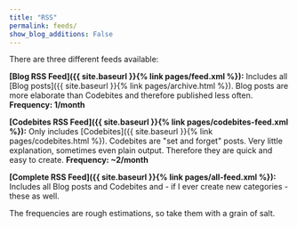 ```yaml
---
title: "RSS"
permalink: feeds/
show_blog_additions: False
---
```


There are three different feeds available: 

**[Blog RSS Feed]({{ site.baseurl }}{% link pages/feed.xml %}):**
Includes all [Blog posts]({{ site.baseurl }}{% link pages/archive.html %}). Blog posts are more elaborate than Codebites and therefore published less often. **Frequency: 1/month**

**[Codebites RSS Feed]({{ site.baseurl }}{% link pages/codebites-feed.xml %}):**
Only includes [Codebites]({{ site.baseurl }}{% link pages/codebites.html %}). Codebites are "set and forget" posts. Very little explanation, sometimes even plain output. Therefore they are quick and easy to create. **Frequency: ~2/month**

**[Complete RSS Feed]({{ site.baseurl }}{% link pages/all-feed.xml %}):** 
Includes all Blog posts and Codebites and - if I ever create new categories - these as well.

The frequencies are rough estimations, so take them with a grain of salt.